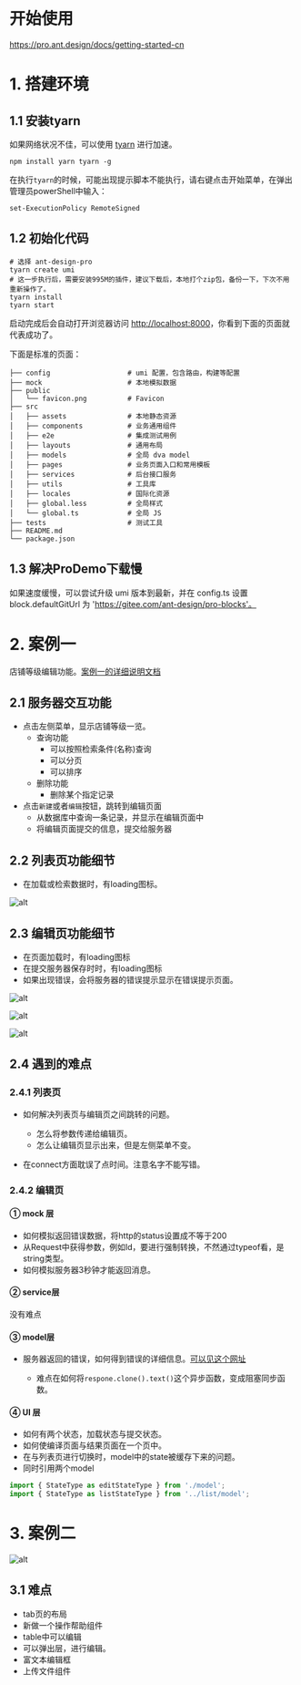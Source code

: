 # 开始使用

https://pro.ant.design/docs/getting-started-cn



# 1. 搭建环境



## 1.1 安装tyarn

如果网络状况不佳，可以使用 [tyarn](https://www.npmjs.com/package/tyarn) 进行加速。

```shell
npm install yarn tyarn -g
```

在执行`tyarn`的时候，可能出现提示脚本不能执行，请右键点击开始菜单，在弹出管理员powerShell中输入：

```shell
set-ExecutionPolicy RemoteSigned  
```



## 1.2 初始化代码

```shell
# 选择 ant-design-pro
tyarn create umi
# 这一步执行后，需要安装995M的插件，建议下载后，本地打个zip包，备份一下，下次不用重新操作了。
tyarn install
tyarn start 
```

启动完成后会自动打开浏览器访问 [http://localhost:8000](http://localhost:8000/)，你看到下面的页面就代表成功了。

下面是标准的页面：

```shell
├── config                   # umi 配置，包含路由，构建等配置
├── mock                     # 本地模拟数据
├── public
│   └── favicon.png          # Favicon
├── src
│   ├── assets               # 本地静态资源
│   ├── components           # 业务通用组件
│   ├── e2e                  # 集成测试用例
│   ├── layouts              # 通用布局
│   ├── models               # 全局 dva model
│   ├── pages                # 业务页面入口和常用模板
│   ├── services             # 后台接口服务
│   ├── utils                # 工具库
│   ├── locales              # 国际化资源
│   ├── global.less          # 全局样式
│   └── global.ts            # 全局 JS
├── tests                    # 测试工具
├── README.md
└── package.json
```



## 1.3 解决ProDemo下载慢

如果速度缓慢，可以尝试升级 umi 版本到最新，并在 config.ts 设置 block.defaultGitUrl 为 'https://gitee.com/ant-design/pro-blocks'。





# 2. 案例一

店铺等级编辑功能。[案例一的详细说明文档](antdpro-example-01.md)

## 2.1 服务器交互功能

* 点击左侧菜单，显示店铺等级一览。
  * 查询功能
    * 可以按照检索条件(名称)查询
    * 可以分页
    * 可以排序
  * 删除功能
    * 删除某个指定记录
* 点击`新建`或者`编辑`按钮，跳转到编辑页面
  * 从数据库中查询一条记录，并显示在编辑页面中
  * 将编辑页面提交的信息，提交给服务器



## 2.2 列表页功能细节

* 在加载或检索数据时，有loading图标。

![alt](imgs/antdpro-equ.png?raw=true)

## 2.3 编辑页功能细节

- 在页面加载时，有loading图标
- 在提交服务器保存时时，有loading图标
- 如果出现错误，会将服务器的错误提示显示在错误提示页面。



![alt](imgs/antdpro-equ2.png)



![alt](imgs/antdpro-equ3.png)



![alt](imgs/antdpro-equ4.png)



## 2.4 遇到的难点



###  2.4.1 列表页

* 如何解决列表页与编辑页之间跳转的问题。
  * 怎么将参数传递给编辑页。
  * 怎么让编辑页显示出来，但是左侧菜单不变。

* 在connect方面耽误了点时间。注意名字不能写错。

### 2.4.2 编辑页

#### ① mock 层

* 如何模拟返回错误数据，将http的status设置成不等于200
* 从Request中获得参数，例如Id，要进行强制转换，不然通过typeof看，是string类型。
* 如何模拟服务器3秒钟才能返回消息。

#### ② service层

没有难点

#### ③ model层

* 服务器返回的错误，如何得到错误的详细信息。[可以见这个网址](https://github.com/ant-design/ant-design-pro/issues/5722)

  * 难点在如何将`respone.clone().text()`这个异步函数，变成阻塞同步函数。


#### ④ UI 层

* 如何有两个状态，加载状态与提交状态。
* 如何使编译页面与结果页面在一个页中。
* 在与列表页进行切换时，model中的state被缓存下来的问题。
* 同时引用两个model

```js
import { StateType as editStateType } from './model';
import { StateType as listStateType } from '../list/model';
```





# 3. 案例二



![alt](imgs/example2-list.png)



## 3.1 难点



* tab页的布局
* 新做一个操作帮助组件
* table中可以编辑
* 可以弹出层，进行编辑。
* 富文本编辑框
* 上传文件组件







